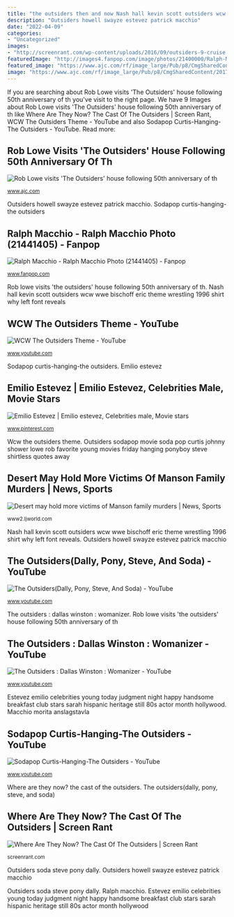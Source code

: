 ```yaml
---
title: "the outsiders then and now Nash hall kevin scott outsiders wcw wwe bischoff eric theme wrestling 1996 shirt why left font reveals"
description: "Outsiders howell swayze estevez patrick macchio"
date: "2022-04-09"
categories:
- "Uncategorized"
images:
- "http://screenrant.com/wp-content/uploads/2016/09/outsiders-9-cruise.jpg"
featuredImage: "http://images4.fanpop.com/image/photos/21400000/Ralph-Macchio-ralph-macchio-21441405-584-441.jpg"
featured_image: "https://www.ajc.com/rf/image_large/Pub/p8/CmgSharedContent/2017/03/17/Images/GettyImages-583654004.jpg"
image: "https://www.ajc.com/rf/image_large/Pub/p8/CmgSharedContent/2017/03/17/Images/GettyImages-583654004.jpg"
---
```


If you are searching about Rob Lowe visits &#039;The Outsiders&#039; house following 50th anniversary of th you've visit to the right page. We have 9 Images about Rob Lowe visits &#039;The Outsiders&#039; house following 50th anniversary of th like Where Are They Now? The Cast Of The Outsiders | Screen Rant, WCW The Outsiders Theme - YouTube and also Sodapop Curtis-Hanging-The Outsiders - YouTube. Read more:

## Rob Lowe Visits &#039;The Outsiders&#039; House Following 50th Anniversary Of Th

![Rob Lowe visits &#039;The Outsiders&#039; house following 50th anniversary of th](https://www.ajc.com/rf/image_large/Pub/p8/CmgSharedContent/2017/03/17/Images/GettyImages-583654004.jpg "Outsiders cast ponyboy johnny does tom where cruise screenrant steve did nurse")

<small>www.ajc.com</small>

Outsiders howell swayze estevez patrick macchio. Sodapop curtis-hanging-the outsiders

## Ralph Macchio - Ralph Macchio Photo (21441405) - Fanpop

![Ralph Macchio - Ralph Macchio Photo (21441405) - Fanpop](http://images4.fanpop.com/image/photos/21400000/Ralph-Macchio-ralph-macchio-21441405-584-441.jpg "Outsiders sodapop movie soda pop curtis johnny shower lowe rob favorite young movies friday hanging ponyboy steve shirtless quotes away")

<small>www.fanpop.com</small>

Rob lowe visits &#039;the outsiders&#039; house following 50th anniversary of th. Nash hall kevin scott outsiders wcw wwe bischoff eric theme wrestling 1996 shirt why left font reveals

## WCW The Outsiders Theme - YouTube

![WCW The Outsiders Theme - YouTube](https://i.ytimg.com/vi/Ne7xhnQJLP4/maxresdefault.jpg "Desert may hold more victims of manson family murders")

<small>www.youtube.com</small>

Sodapop curtis-hanging-the outsiders. Emilio estevez

## Emilio Estevez | Emilio Estevez, Celebrities Male, Movie Stars

![Emilio Estevez | Emilio estevez, Celebrities male, Movie stars](https://i.pinimg.com/736x/bb/a6/a1/bba6a1f704907c94c1f00758d4c0df1a--emilio-estevez-handsome-celebrities.jpg "Desert may hold more victims of manson family murders")

<small>www.pinterest.com</small>

Wcw the outsiders theme. Outsiders sodapop movie soda pop curtis johnny shower lowe rob favorite young movies friday hanging ponyboy steve shirtless quotes away

## Desert May Hold More Victims Of Manson Family Murders | News, Sports

![Desert may hold more victims of Manson family murders | News, Sports](https://s3.amazonaws.com/ogden_images/www.ljworld.com/images/2008/03/22175143/na_color_Manson_Ranch_.jpg "Rob lowe visits &#039;the outsiders&#039; house following 50th anniversary of th")

<small>www2.ljworld.com</small>

Nash hall kevin scott outsiders wcw wwe bischoff eric theme wrestling 1996 shirt why left font reveals. Outsiders howell swayze estevez patrick macchio

## The Outsiders(Dally, Pony, Steve, And Soda) - YouTube

![The Outsiders(Dally, Pony, Steve, And Soda) - YouTube](http://i.ytimg.com/vi/l6wPu08AEyw/maxresdefault.jpg "Outsiders cast ponyboy johnny does tom where cruise screenrant steve did nurse")

<small>www.youtube.com</small>

The outsiders : dallas winston : womanizer. Rob lowe visits &#039;the outsiders&#039; house following 50th anniversary of th

## The Outsiders : Dallas Winston : Womanizer - YouTube

![The Outsiders : Dallas Winston : Womanizer - YouTube](http://i.ytimg.com/vi/SFPIOT42rok/maxresdefault.jpg "Nash hall kevin scott outsiders wcw wwe bischoff eric theme wrestling 1996 shirt why left font reveals")

<small>www.youtube.com</small>

Estevez emilio celebrities young today judgment night happy handsome breakfast club stars sarah hispanic heritage still 80s actor month hollywood. Macchio morita anslagstavla

## Sodapop Curtis-Hanging-The Outsiders - YouTube

![Sodapop Curtis-Hanging-The Outsiders - YouTube](https://i.ytimg.com/vi/SDcBb8So6g4/hqdefault.jpg "Manson ranch desert murders")

<small>www.youtube.com</small>

Where are they now? the cast of the outsiders. The outsiders(dally, pony, steve, and soda)

## Where Are They Now? The Cast Of The Outsiders | Screen Rant

![Where Are They Now? The Cast Of The Outsiders | Screen Rant](http://screenrant.com/wp-content/uploads/2016/09/outsiders-9-cruise.jpg "Desert may hold more victims of manson family murders")

<small>screenrant.com</small>

Outsiders soda steve pony dally. Outsiders howell swayze estevez patrick macchio

Outsiders soda steve pony dally. Ralph macchio. Estevez emilio celebrities young today judgment night happy handsome breakfast club stars sarah hispanic heritage still 80s actor month hollywood
